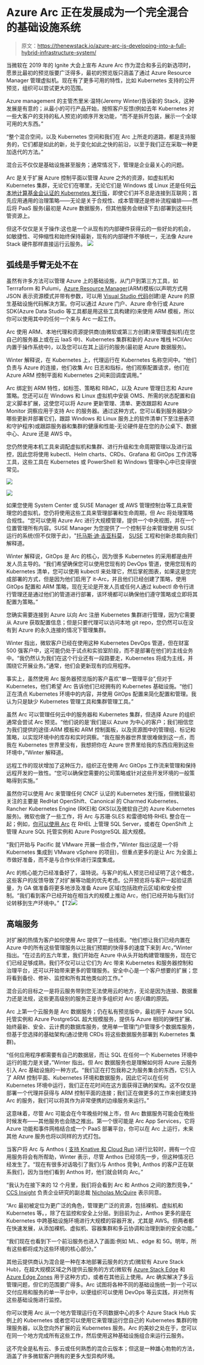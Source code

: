 # Azure Arc 正在发展成为一个完全混合的基础设施系统

> 原文：<https://thenewstack.io/azure-arc-is-developing-into-a-full-hybrid-infrastructure-system/>

当微软在 2019 年的 Ignite 大会上宣布 Azure Arc 作为混合和多云的新选项时，愿景比最初的预览版要广泛得多，最初的预览版只涵盖了通过 Azure Resource Manager 管理虚拟机。现在有了更多可用的特性，比如 Kubernetes 支持的公开预览，组织可以尝试更大的范围。

Azure management 的主管杰里米·温特(Jeremy Winter)告诉新的 Stack，这种发展是有意的；从最小的可行产品开始，按照客户反馈(例如去年 Kubernetes 对一些大客户的支持的私人预览)的顺序开发功能，“而不是拆开包装，展示一个全球可用的大东西。”

“整个混合空间，以及 Kubernetes 空间和我们在 Arc 上所走的道路，都是支持服务的，它们都是如此的新，处于变化如此之快的前沿，以至于我们正在采取一种更加迭代的方法。”

混合云不仅仅是基础设施甚至服务；通常情况下，管理是企业最关心的问题。

Arc 是关于扩展 Azure 控制平面以管理 Azure 之外的资源，如虚拟机和 Kubernetes 集群，无论它们在哪里，无论它们是 Windows 或 Linux 还是任何[云本地计算基金会认证的 Kubernetes 发行版](https://www.cncf.io/certification/software-conformance/#logos)，即使它们并不总是连接到互联网；首先应用通用的治理策略——无论是关于合规性、成本管理还是修补流程编排——然后将 PaaS 服务(最初是 Azure 数据服务，但其他服务会继续下去)部署到这些托管资源上。

但这不仅仅是关于操作:这也是一个从现有的内部硬件获得云的一些好处的机会，如敏捷性、可伸缩性和始终保持最新，现有的内部硬件不够统一，无法像 Azure Stack 硬件那样直接运行云服务。 [![](img/8082cb53933c5799fafdf534dd42e2d3.png)](https://thenewstack.io/?attachment_id=12078126)

## **弧线是手臂无处不在**

虽然有许多方法可以管理 Azure 上的基础设施，从门户到第三方工具，如 Terrraform 和 Pulumi，[Azure Resource Manager](https://docs.microsoft.com/en-us/azure/azure-resource-manager/management/overview)(ARM)模板(以声明方式用 JSON 表示资源模式并带有参数，可以用 [Visual Studio 代码](https://azure.microsoft.com/en-us/blog/simplifying-declarative-deployments-in-azure/)创建)是 Azure 的原生基础设施代码解决方案。你可以通过 Azure 门户、Azure 命令行或 Azure SDK(Azure Data Studio 等工具都是用这些工具构建的)来使用 ARM 模板，所以你可以使用其中的任何一个来与 Arc 一起工作。

Arc 使用 ARM、本地代理和资源提供商(由微软或第三方创建)来管理虚拟机(在您自己的服务器上或在云 IaaS 中)、Kubernetes 集群和新的 Azure 堆栈 HCI(Arc 内置于操作系统中)，以及您可以在其上运行的服务(最初是 Azure 数据服务)。

Winter 解释说，在 Kubernetes 上，代理运行在 Kubernetes 名称空间中。“他们负责与 Azure 的连接，他们收集 Arc 日志和指标，他们观察配置请求，他们在 Azure ARM 控制平面和 Kubernetes 之间来回调度调用。”

Arc 绑定到 ARM 特性，如标签、策略和 RBAC，以及 Azure 管理日志和 Azure 策略。您还可以在 Windows 和 Linux 虚拟机中安装 OMS、所需的状态配置和自定义脚本扩展，这使您可以将 Azure 更新管理、清单、更改跟踪和 Azure Monitor 洞察应用于支持 Arc 的服务器。通过这种方式，您可以看到服务器缺少哪些更新并部署它们，跟踪 Windows 和 Linux 服务上的软件清单(下至注册表项和守护程序)或跟踪服务器和集群的健康和性能-无论硬件是在您的办公桌下、数据中心、Azure 还是 AWS 中。

您仍然使用本机工具来调配虚拟机和集群、进行升级和生命周期管理以及进行监控，因此您将使用 kubectl、Helm charts、CRDs、Grafana 和 GitOps 工作流等工具，这些工具在 Kubernetes 或 PowerShell 和 Windows 管理中心中已变得很常见。

[![](img/86181414279df1208e396795b6461b25.png)](https://cdn.thenewstack.io/media/2020/08/ddfa28f1-onboarding-kubernetes-clusters-to-arc.png)

[![](img/e1c6f079a005d1c4d5c4bceb6b9893d5.png)](https://cdn.thenewstack.io/media/2020/08/1f655387-how-arc-uses-gitops-for-kubernetes-configuration.png)

如果您使用 System Center 或 SUSE Manager 或 AWS 管理控制台等工具来管理您的虚拟机，您仍将使用这些工具来管理部署和生命周期，但 Arc 将处理策略合规性。“您可以使用 Azure Arc 进行大规模管理，提供一个中央视图，并在一个位置管理所有内容。SUSE Manager 为您提供了一个控制平台来管理使用 SUSE 运行的系统(但不仅限于此)，"[托马斯·迪·吉亚科莫](https://www.linkedin.com/in/thomasdigiacomo/)， [SUSE](https://www.suse.com/company/about/) 工程和创新总裁向我们解释道。

Winter 解释说，GitOps 是 Arc 的核心，因为很多 Kubernetes 的采用都是由开发人员主导的。“我们希望确保您可以使用您现有的 DevOps 管道，使用您现有的 Kubernetes 清单，您可以使用 kubectl 来处理它，然后掌舵图表，如果这是您完成部署的方式，但是因为他们启用了 it-Arc，并且他们已经创建了策略，使用 GitOps 配置和 ARM 策略，现在无论是开发人员或任何人通过 kubectl 命令行进行管理还是通过他们的管道进行部署，该环境都可以确保他们遵守策略或立即将其配置为策略。”

您确实需要连接到 Azure 以向 Arc 注册 Kubernetes 集群进行管理，因为它需要从 Azure 获取配置信息；但是只要代理可以访问本地 git repo，您仍然可以在没有到 Azure 的永久连接的情况下管理集群。

Winter 指出，微软客户已经在使用这种 Kubernetes DevOps 管道，但在财富 500 强客户中，这可能仍处于试点和实验室阶段，而不是部署在他们的主线业务中。“我仍然认为我们在这个行业还有一段路要走，Kubernetes 将成为主线，并围绕它开展业务。”通常，他们会更新现有的应用程序。

事实上，虽然使用 Arc 服务器预览版的客户喜欢“单一管理平台”,但对于 Kubernetes，他们希望 Arc 告诉他们已经拥有的 Kubernetes 基础设施。“他们正在清点 Kubernetes 环境中的内容，并使用 GitOps 配置来简化配置和管理。我认为只是缺少 Kubernetes 管理工具和集群管理工具。”

虽然 Arc 可以管理任何云中的服务器和 Kubernetes 集群，但选择 Azure 的组织通常会尝试 Arc 预览。“他们说的是‘我们是以 Azure 为中心的客户；我们相信您为我们提供的途径:ARM 模板和 ARM 控制面板，以及资源图中的管理组、标记和策略，以实现环境中的库存和实时洞察。“我在服务器世界里很难做到这一点，而我在 Kubernetes 世界里没有，我想把你在 Azure 世界里给我的东西应用到这些环境中，”Winter 解释道。

远程工作的现状增加了这种压力，组织正在使用 Arc GitOps 工作流来管理和保持远程开发的一致性。“您可以确保您需要的公司策略或针对这些开发环境的一般策略得到实施。”

虽然你可以使用 Arc 来管理任何 CNCF 认证的 Kubernetes 发行版，但微软最初关注的主要是 RedHat OpenShift、Canonical 的 Charmed Kubernetes、Rancher Kubernetes Engine (RKE)和 GKS(以及微软自己的 Azure Kubernetes 服务)。微软也做了一些工作，将 Arc 与苏珊·SLES 和雷德哈特·RHEL 整合在一起；例如，[你可以使用 Arc](https://azure.microsoft.com/en-us/blog/azure-red-hat-expanding-hybrid-management-and-data-services-for-easier-innovation-anywhere/) 在 RHEL 上管理 SQL Server，或者在 OpenShift 上管理 Azure SQL 托管实例和 Azure PostgreSQL 超大规模。

“我们开始与 Pacific 就 VMware 开展一些合作，”Winter 指出(这是一个将 Kubernetes 集成到 VMware vSphere 的项目)，但重点更多的是让 Arc 为全面上市做好准备，而不是与合作伙伴进行深度集成。

Arc 的核心能力已经准备好了，温特说。与客户的私人预览已经证明了这个概念，这些客户的反馈导致了对扩展等功能的优先考虑。公开预览将与客户一起验证质量，为 GA 做准备将更多地涉及准备 Azure 区域(包括政府云区域)和安全控制。“我们看到客户已经开始在相当大的规模上推动 Arc，他们已经开始与我们讨论转移到生产环境中。”【T2![](img/2c31f5e4ec83d39cfcdc3e3a93f4c001.png)

## **高端服务**

对扩展的热情为客户如何使用 Arc 提供了一些线索。“他们想让我们已经内置在 Azure 中的所有这些管理服务以比我们预期的快得多的速度下来到 Arc，”Winter 指出。“在过去的五六年里，我们开始在 Azure 中从头开始构建管理服务，现在它们已经足够成熟，我们不仅可以让它们为 Arc 带来 Kubernetes 和服务器控制和治理平台，还可以开始带来更多的管理服务。安全中心是一个客户想要的扩展；您将看到备份、修补、监控和所有其他类似的工作。”

混合云的目标之一是将云服务带到您无法使用云的地方，无论是因为连接、数据重力还是法规，这些更高级别的服务正是许多组织对 Arc 感兴趣的原因。

Arc 上第一个云服务是 Arc 数据服务；仍在私有预览版中，最初用于 Azure SQL 托管实例和 Azure PostgreSQL 超大规模服务，提供与 Azure 相同的弹性扩展、始终最新、安全、云计费的数据库服务，使用单一管理门户管理多个数据库服务，但基于您选择的基础架构(通过使用 CRDs 将这些数据服务部署到 Kubernetes 集群)。

“任何应用程序都需要有自己的数据层，而让 SQL 在任何一个 Kubernetes 环境中运行的能力是关键，”Winter 指出。但 Arc 数据服务也是理解如何将 Azure 云服务引入 Arc 基础设施的一种方式。“我们正在打包我称之为服务集合的东西，它引入了 ARM 控制平面、Kubernetes 环境和数据服务，因此它可以在任何 Kubernetes 环境中运行，我们正在花时间在这方面获得正确的架构。这不仅仅是部署一个代理并获得与 ARM 控制平面的连接；我们正在做更多的工作来创建支持 Arc 的服务，我们可以将其作为非常便携的边缘服务来运行。”

这意味着，尽管 Arc 可能会在今年晚些时候上市，但 Arc 数据服务可能会在晚些时候发布——其他服务也会随之推出。第一个很可能是 Arc App Services，它将 Azure 功能和事件网格结合成一个 PaaS 部署平台，你可以在 Arc 上运行，未来其他 Azure 服务也将以同样的方式打包。

当客户将 Arc 与 Anthos ( [支持 Knative 和 Cloud Run](https://thenewstack.io/the-new-features-in-googles-anthos-are-about-operationalizing-kubernetes/) )进行比较时，拥有一个应用服务将会有所帮助，Winter 表示，尽管 Anthos 已经领先一步，但这种情况已经发生了。“现在有很多对话吸引了我们(与 Anthos 竞争), Anthos 的客户正在联系我们，因为当他们看到 Anthos 时，他们就会转向 Arc。”

“我认为在接下来的 12 个月里，我们将会看到 Arc 和 Anthos 之间的激烈竞争，” [CCS Insight](https://www.ccsinsight.com/) 负责企业研究的副总裁 [Nicholas McQuire](https://www.linkedin.com/in/nicholasmcquire/) 表示同意。

“Arc 最初被定位为更广泛的角色，管理更广泛的资源，包括裸机、虚拟机和 Kubernetes 等。，除了在监控和安全上分层。到目前为止，Anthos 更多的是在 Kubernetes 中跨基础设施环境进行大规模的容器开发，尤其是 AWS。但两者都在快速发展，从添加裸机、虚拟机、容器集群和多云协调和治理到新的安全功能。”

“我们现在也看到下一个前沿服务也进入了画面:例如 ML、edge 和 5G。明年，所有这些都将成为这些环境的核心部分。”

其他云提供商认为混合是一种在本地部署云服务的方式(微软有 Azure Stack Hub)，在超大规模区域之外提供云服务的方式(微软有 [Azure Stack Edge](https://azure.microsoft.com/en-us/products/azure-stack/edge/) 和 [Azure Edge Zones](https://docs.microsoft.com/en-us/azure/networking/edge-zones-overview#:~:text=Azure%20Edge%20Zone%20is%20a,high%20throughput%20requirements%20of%20applications.) 用于这种方式)，或者在其他云上使用。Arc 确实解决了多云管理问题，但它的范围要广得多。Arc 试图将各种不同的基础设施统一到一个可以交付应用和服务的单一平台中，以便组织可以使用 DevOps 等云实践，并对所有这些基础设施进行监控。

你可以使用 Arc 从一个地方管理运行在不同数据中心的多个 Azure Stack Hub 实例上的 Kubernetes 或者您可以使用它来管理运行您自己的 Kubernetes 集群的物理服务器，以及您向外扩展的云 Kubernetes 服务。Arc 的美妙之处在于，您可以在同一个地方完成所有这些工作，然后使用这种基础设施组合来运行云服务。

这不完全是私有云、多云或任何熟悉的混合云版本；但这是一种雄心勃勃的方法，涵盖了许多微软客户拥有的更多大型异构环境。

<svg xmlns:xlink="http://www.w3.org/1999/xlink" viewBox="0 0 68 31" version="1.1"><title>Group</title> <desc>Created with Sketch.</desc></svg>